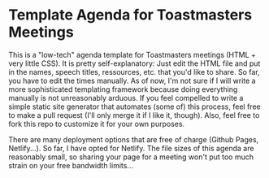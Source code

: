 # Template Agenda for Toastmasters Meetings

This is a "low-tech" agenda template for Toastmasters meetings (HTML + very little CSS). It is pretty self-explanatory: Just edit the HTML file and put in the names, speech titles, ressources, etc. that you'd like to share. So far, you have to edit the times manually. As of now, I'm not sure if I will write a more sophisticated templating framework because doing everything manually is not unreasonably arduous. If you feel compelled to write a simple static site generator that automates (some of) this process, feel free to make a pull request (I'll only merge it if I like it, though).
Also, feel free to fork this repo to customize it for your own purposes.


There are many deployment options that are free of charge (Github Pages, Netlify...). So far, I have opted for Netlify. The file sizes of this agenda are reasonably small, so sharing your page for a meeting won't put too much strain on your free bandwidth limits...
